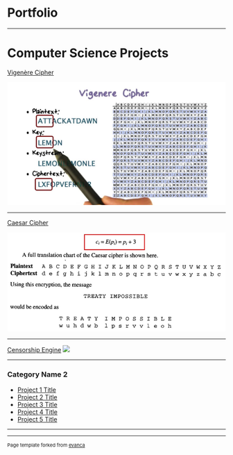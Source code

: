 # Portfolio

---

# Computer Science Projects

[Vigenère Cipher](/vigenerecipher)

<img src="images/vigcipher.jpg"/>

---

[Caesar Cipher](/caesarcipher)

<img src="images/treatycipher.jpg"/>

---

[Censorship Engine](/censorship)
<img src="images/dummy_thumbnail.jpg?raw=true"/>

---

### Category Name 2

- [Project 1 Title](http://example.com/)
- [Project 2 Title](http://example.com/)
- [Project 3 Title](http://example.com/)
- [Project 4 Title](http://example.com/)
- [Project 5 Title](http://example.com/)

---




---
<p style="font-size:11px">Page template forked from <a href="https://github.com/evanca/quick-portfolio">evanca</a></p>
<!-- Remove above link if you don't want to attibute -->
